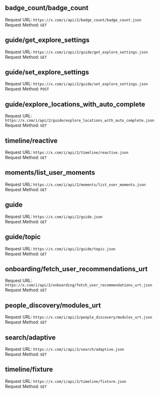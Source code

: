 ## badge_count/badge_count<br>
Request URL: `https://x.com/i/api/2/badge_count/badge_count.json`<br>
Request Method: `GET`<br>
## guide/get_explore_settings<br>
Request URL: `https://x.com/i/api/2/guide/get_explore_settings.json`<br>
Request Method: `GET`<br>
## guide/set_explore_settings<br>
Request URL: `https://x.com/i/api/2/guide/set_explore_settings.json`<br>
Request Method: `POST`<br>
## guide/explore_locations_with_auto_complete<br>
Request URL: `https://x.com/i/api/2/guide/explore_locations_with_auto_complete.json`<br>
Request Method: `GET`<br>
## timeline/reactive<br>
Request URL: `https://x.com/i/api/2/timeline/reactive.json`<br>
Request Method: `GET`<br>
## moments/list_user_moments<br>
Request URL: `https://x.com/i/api/2/moments/list_user_moments.json`<br>
Request Method: `GET`<br>
## guide<br>
Request URL: `https://x.com/i/api/2/guide.json`<br>
Request Method: `GET`<br>
## guide/topic<br>
Request URL: `https://x.com/i/api/2/guide/topic.json`<br>
Request Method: `GET`<br>
## onboarding/fetch_user_recommendations_urt<br>
Request URL: `https://x.com/i/api/2/onboarding/fetch_user_recommendations_urt.json`<br>
Request Method: `GET`<br>
## people_discovery/modules_urt<br>
Request URL: `https://x.com/i/api/2/people_discovery/modules_urt.json`<br>
Request Method: `GET`<br>
## search/adaptive<br>
Request URL: `https://x.com/i/api/2/search/adaptive.json`<br>
Request Method: `GET`<br>
## timeline/fixture<br>
Request URL: `https://x.com/i/api/2/timeline/fixture.json`<br>
Request Method: `GET`<br>
